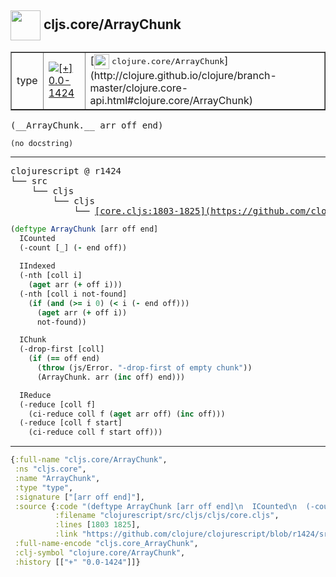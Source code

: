 ## <img width="48px" valign="middle" src="http://i.imgur.com/Hi20huC.png"> cljs.core/ArrayChunk

 <table border="1">
<tr>
<td>type</td>
<td><a href="https://github.com/cljsinfo/api-refs/tree/0.0-1424"><img valign="middle" alt="[+] 0.0-1424" src="https://img.shields.io/badge/+-0.0--1424-lightgrey.svg"></a> </td>
<td>
[<img height="24px" valign="middle" src="http://i.imgur.com/1GjPKvB.png"> <samp>clojure.core/ArrayChunk</samp>](http://clojure.github.io/clojure/branch-master/clojure.core-api.html#clojure.core/ArrayChunk)
</td>
</tr>
</table>

 <samp>
(__ArrayChunk.__ arr off end)<br>
</samp>

```
(no docstring)
```

---

 <pre>
clojurescript @ r1424
└── src
    └── cljs
        └── cljs
            └── <ins>[core.cljs:1803-1825](https://github.com/clojure/clojurescript/blob/r1424/src/cljs/cljs/core.cljs#L1803-L1825)</ins>
</pre>

```clj
(deftype ArrayChunk [arr off end]
  ICounted
  (-count [_] (- end off))
  
  IIndexed
  (-nth [coll i]
    (aget arr (+ off i)))
  (-nth [coll i not-found]
    (if (and (>= i 0) (< i (- end off)))
      (aget arr (+ off i))
      not-found))

  IChunk
  (-drop-first [coll]
    (if (== off end)
      (throw (js/Error. "-drop-first of empty chunk"))
      (ArrayChunk. arr (inc off) end)))

  IReduce
  (-reduce [coll f]
    (ci-reduce coll f (aget arr off) (inc off)))
  (-reduce [coll f start]
    (ci-reduce coll f start off)))
```


---

```clj
{:full-name "cljs.core/ArrayChunk",
 :ns "cljs.core",
 :name "ArrayChunk",
 :type "type",
 :signature ["[arr off end]"],
 :source {:code "(deftype ArrayChunk [arr off end]\n  ICounted\n  (-count [_] (- end off))\n  \n  IIndexed\n  (-nth [coll i]\n    (aget arr (+ off i)))\n  (-nth [coll i not-found]\n    (if (and (>= i 0) (< i (- end off)))\n      (aget arr (+ off i))\n      not-found))\n\n  IChunk\n  (-drop-first [coll]\n    (if (== off end)\n      (throw (js/Error. \"-drop-first of empty chunk\"))\n      (ArrayChunk. arr (inc off) end)))\n\n  IReduce\n  (-reduce [coll f]\n    (ci-reduce coll f (aget arr off) (inc off)))\n  (-reduce [coll f start]\n    (ci-reduce coll f start off)))",
          :filename "clojurescript/src/cljs/cljs/core.cljs",
          :lines [1803 1825],
          :link "https://github.com/clojure/clojurescript/blob/r1424/src/cljs/cljs/core.cljs#L1803-L1825"},
 :full-name-encode "cljs.core_ArrayChunk",
 :clj-symbol "clojure.core/ArrayChunk",
 :history [["+" "0.0-1424"]]}

```
